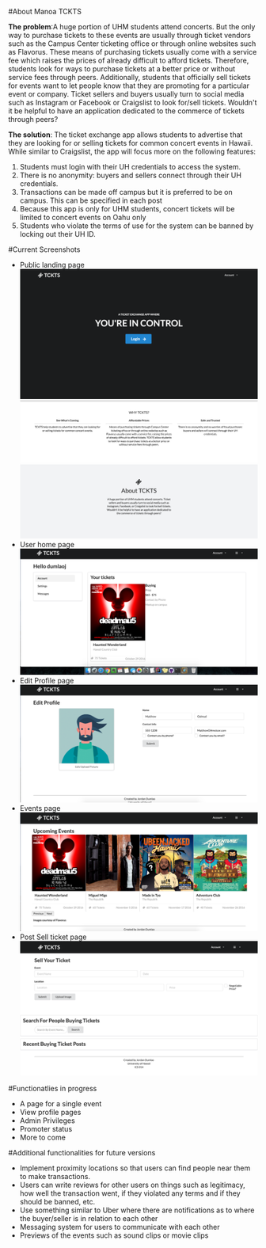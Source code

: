 #About Manoa TCKTS

**The problem**:A huge portion of UHM students attend concerts. But the only way to purchase tickets to these events are usually through ticket vendors such as the Campus Center ticketing office or through online websites such as Flavorus. These means of purchasing tickets usually come with a service fee which raises the prices of already difficult to afford tickets. Therefore, students look for ways to purchase tickets at a better price or without service fees through peers. Additionally, students that officially sell tickets for events want to let people know that they are promoting for a particular event or company. Ticket sellers and buyers usually turn to social media such as Instagram or Facebook or Craigslist to look for/sell tickets. Wouldn't it be helpful to have an application dedicated to the commerce of tickets through peers? 

**The solution**: The ticket exchange app allows students to advertise that they are looking for or selling tickets for common concert events in Hawaii. While similar to Craigslist, the app will focus more on the following features: 

1. Students must login with their UH credentials to access the system.
2. There is no anonymity: buyers and sellers connect through their UH credentials.
3. Transactions can be made off campus but it is preferred to be on campus. This can be specified in each post
4. Because this app is only for UHM students, concert tickets will be limited to concert events on Oahu only
5. Students who violate the terms of use for the system can be banned by locking out their UH ID.

#Current Screenshots

* Public landing page
![alt text](Screenshots/landing1.png)
![alt text](Screenshots/landing2.png)
![alt text](Screenshots/landing3.png)
* User home page
![alt text](Screenshots/account.png)
* Edit Profile page
![alt text](Screenshots/editprofile.png)
* Events page
![alt text](Screenshots/events.png)
* Post Sell ticket page
![alt text](Screenshots/sell-m1.png)

#Functionatlies in progress
* A page for a single event
* View profile pages
* Admin Privileges
* Promoter status
* More to come

#Additional functionalities for future versions

* Implement proximity locations so that users can find people near them to make transactions. 
* Users can write reviews for other users on things such as legitimacy, how well the transaction went, if they violated any terms and if they should be banned, etc. 
* Use something similar to Uber where there are notifications as to where the buyer/seller is in relation to each other
* Messaging system for users to communicate with each other
* Previews of the events such as sound clips or movie clips
